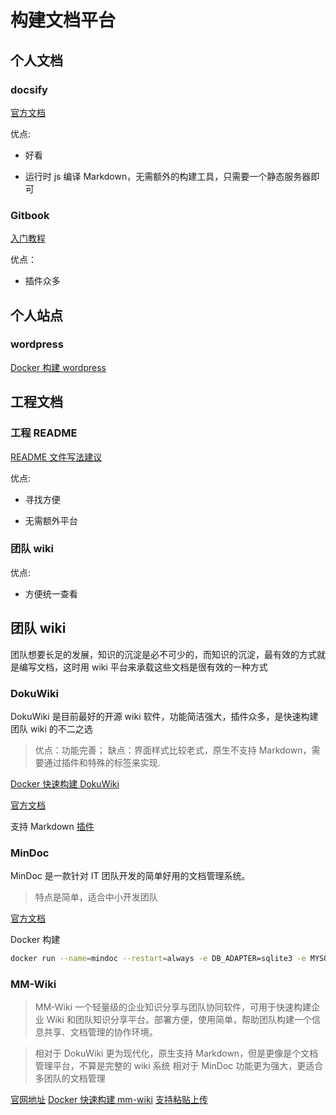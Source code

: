 # 构建文档平台

## 个人文档

### docsify

[官方文档](https://docsify.js.org/#/)

优点:

- 好看

- 运行时 js 编译 Markdown，无需额外的构建工具，只需要一个静态服务器即可

### Gitbook

[入门教程](https://chaolinye.github.io/2018/11/23/gitbook/)

优点：

- 插件众多

## 个人站点

### wordpress

[Docker 构建 wordpress](https://gitee.com/yechaolin/hello-docker/tree/master/wordpress)

## 工程文档

### 工程 README

[README 文件写法建议](../home/hello-readme)

优点:

- 寻找方便

- 无需额外平台

### 团队 wiki

优点:

- 方便统一查看

## 团队 wiki

团队想要长足的发展，知识的沉淀是必不可少的，而知识的沉淀，最有效的方式就是编写文档，这时用 wiki 平台来承载这些文档是很有效的一种方式

### DokuWiki

DokuWiki 是目前最好的开源 wiki 软件，功能简洁强大，插件众多，是快速构建团队 wiki 的不二之选

> 优点：功能完善；
> 缺点：界面样式比较老式，原生不支持 Markdown，需要通过插件和特殊的标签来实现.

[Docker 快速构建 DokuWiki](https://gitee.com/yechaolin/hello-docker/tree/master/dokuwiki)

[官方文档](https://www.dokuwiki.org/page#create_a_page)

支持 Markdown [插件](https://www.dokuwiki.org/plugin:mdpage?s[]=markdown)

### MinDoc

MinDoc 是一款针对 IT 团队开发的简单好用的文档管理系统。

> 特点是简单，适合中小开发团队

[官方文档](https://www.iminho.me/)

Docker 构建

```bash
docker run --name=mindoc --restart=always -e DB_ADAPTER=sqlite3 -e MYSQL_INSTANCE_NAME=./database/mindoc.db -e CACHE=true -e CACHE_PROVIDER=file -e ENABLE_EXPORT=true -p 8181:8181 -d registry.cn-hangzhou.aliyuncs.com/mindoc/mindoc:v0.12
```

### MM-Wiki

> MM-Wiki 一个轻量级的企业知识分享与团队协同软件，可用于快速构建企业 Wiki 和团队知识分享平台。部署方便，使用简单，帮助团队构建一个信息共享、文档管理的协作环境。

> 相对于 DokuWiki 更为现代化，原生支持 Markdown，但是更像是个文档管理平台，不算是完整的 wiki 系统
> 相对于 MinDoc 功能更为强大，更适合多团队的文档管理

[官网地址](https://github.com/phachon/mm-wiki)
[Docker 快速构建 mm-wiki](https://gitee.com/yechaolin/hello-docker/tree/master/mm-wiki)
[支持粘贴上传](https://github.com/phachon/mm-wiki/pull/310/files)




